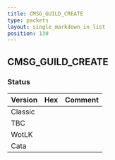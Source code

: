 ```yaml
---
title: CMSG_GUILD_CREATE
type: packets
layout: single_markdown_in_list
position: 130
---
```


## CMSG_GUILD_CREATE

### Status

Version | Hex | Comment
---------- | ---------- | ---------- 
Classic |  |  
TBC |  |  
WotLK |  |  
Cata |  |  
